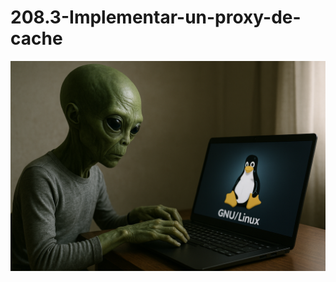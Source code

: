 # 208.3-Implementar-un-proxy-de-cache
![LPI Logo](../../../../wallpaper/et_linux.png "Buscando al viejo hombre ")
